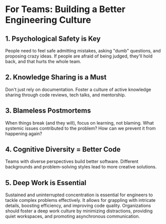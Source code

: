 # For Teams: Building a Better Engineering Culture

## 1. Psychological Safety is Key

People need to feel safe admitting mistakes, asking "dumb" questions, and proposing crazy ideas. If people are afraid of being judged, they'll hold back, and that hurts the whole team.

## 2. Knowledge Sharing is a Must

Don't just rely on documentation. Foster a culture of active knowledge sharing through code reviews, tech talks, and mentorship.

## 3. Blameless Postmortems

When things break (and they will), focus on learning, not blaming. What systemic issues contributed to the problem? How can we prevent it from happening again?

## 4. Cognitive Diversity = Better Code

Teams with diverse perspectives build better software. Different backgrounds and problem-solving styles lead to more creative solutions.

## 5. Deep Work is Essential

Sustained and uninterrupted concentration is essential for engineers to tackle complex problems effectively. It allows for grappling with intricate details, boosting efficiency, and improving code quality. Organizations should foster a deep work culture by minimizing distractions, providing quiet workspaces, and promoting asynchronous communication.
